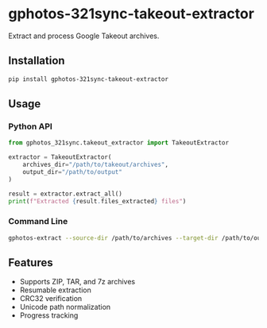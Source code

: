 # gphotos-321sync-takeout-extractor

Extract and process Google Takeout archives.

## Installation

```bash
pip install gphotos-321sync-takeout-extractor
```

## Usage

### Python API

```python
from gphotos_321sync.takeout_extractor import TakeoutExtractor

extractor = TakeoutExtractor(
    archives_dir="/path/to/takeout/archives",
    output_dir="/path/to/output"
)

result = extractor.extract_all()
print(f"Extracted {result.files_extracted} files")
```

### Command Line

```bash
gphotos-extract --source-dir /path/to/archives --target-dir /path/to/output
```

## Features

- Supports ZIP, TAR, and 7z archives
- Resumable extraction
- CRC32 verification
- Unicode path normalization
- Progress tracking
